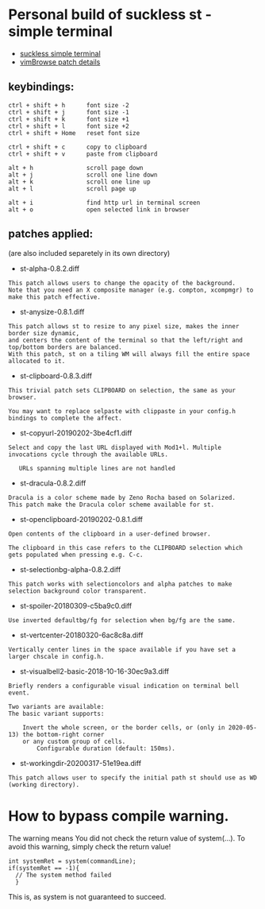 Personal build of suckless st - simple terminal
===============================================

- [suckless simple terminal](https://st.suckless.org/)
- [vimBrowse patch details](https://st.suckless.org/patches/vim_browse/)

keybindings:
------------

```
ctrl + shift + h      font size -2
ctrl + shift + j      font size -1
ctrl + shift + k      font size +1
ctrl + shift + l      font size +2
ctrl + shift + Home   reset font size

ctrl + shift + c      copy to clipboard
ctrl + shift + v      paste from clipboard

alt + h               scroll page down
alt + j               scroll one line down
alt + k               scroll one line up
alt + l               scroll page up

alt + i               find http url in terminal screen
alt + o               open selected link in browser
```

patches applied: 
----------------

(are also included separetely in its own directory)

- st-alpha-0.8.2.diff
```
This patch allows users to change the opacity of the background.
Note that you need an X composite manager (e.g. compton, xcompmgr) to make this patch effective.
```

- st-anysize-0.8.1.diff
```
This patch allows st to resize to any pixel size, makes the inner border size dynamic,
and centers the content of the terminal so that the left/right and top/bottom borders are balanced.
With this patch, st on a tiling WM will always fill the entire space allocated to it.
```

- st-clipboard-0.8.3.diff
```
This trivial patch sets CLIPBOARD on selection, the same as your browser.

You may want to replace selpaste with clippaste in your config.h bindings to complete the affect.
```

- st-copyurl-20190202-3be4cf1.diff
```
Select and copy the last URL displayed with Mod1+l. Multiple invocations cycle through the available URLs.

   URLs spanning multiple lines are not handled
```

- st-dracula-0.8.2.diff
```
Dracula is a color scheme made by Zeno Rocha based on Solarized.
This patch make the Dracula color scheme available for st.
```

- st-openclipboard-20190202-0.8.1.diff
```
Open contents of the clipboard in a user-defined browser.

The clipboard in this case refers to the CLIPBOARD selection which gets populated when pressing e.g. C-c.
```

- st-selectionbg-alpha-0.8.2.diff
```
This patch works with selectioncolors and alpha patches to make selection background color transparent.
```

- st-spoiler-20180309-c5ba9c0.diff
```
Use inverted defaultbg/fg for selection when bg/fg are the same.
```

- st-vertcenter-20180320-6ac8c8a.diff
```
Vertically center lines in the space available if you have set a larger chscale in config.h.
```

- st-visualbell2-basic-2018-10-16-30ec9a3.diff
```
Briefly renders a configurable visual indication on terminal bell event.

Two variants are available:
The basic variant supports:

    Invert the whole screen, or the border cells, or (only in 2020-05-13) the bottom-right corner
    or any custom group of cells.
        Configurable duration (default: 150ms).
```

- st-workingdir-20200317-51e19ea.diff
```
This patch allows user to specify the initial path st should use as WD (working directory).
```

# How to bypass compile warning.

The warning means You did not check the return value of system(...). To avoid this warning, simply check the return value!

```
int systemRet = system(commandLine);
if(systemRet == -1){
  // The system method failed
  }
```

This is, as system is not guaranteed to succeed.

